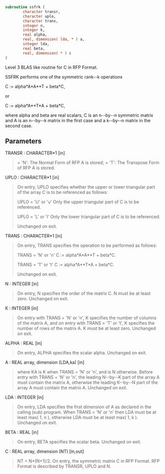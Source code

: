 ```fortran
subroutine ssfrk (
        character transr,
        character uplo,
        character trans,
        integer n,
        integer k,
        real alpha,
        real, dimension( lda, * ) a,
        integer lda,
        real beta,
        real, dimension( * ) c
)
```

Level 3 BLAS like routine for C in RFP Format.

SSFRK performs one of the symmetric rank--k operations

C := alpha\*A\*A\*\*T + beta\*C,

or

C := alpha\*A\*\*T\*A + beta\*C,

where alpha and beta are real scalars, C is an n--by--n symmetric
matrix and A is an n--by--k matrix in the first case and a k--by--n
matrix in the second case.

## Parameters
TRANSR : CHARACTER\*1 [in]
> = 'N':  The Normal Form of RFP A is stored;
> = 'T':  The Transpose Form of RFP A is stored.

UPLO : CHARACTER\*1 [in]
> On  entry, UPLO specifies whether the upper or lower
> triangular part of the array C is to be referenced as
> follows:
> 
> UPLO = 'U' or 'u'   Only the upper triangular part of C
> is to be referenced.
> 
> UPLO = 'L' or 'l'   Only the lower triangular part of C
> is to be referenced.
> 
> Unchanged on exit.

TRANS : CHARACTER\*1 [in]
> On entry, TRANS specifies the operation to be performed as
> follows:
> 
> TRANS = 'N' or 'n'   C := alpha\*A\*A\*\*T + beta\*C.
> 
> TRANS = 'T' or 't'   C := alpha\*A\*\*T\*A + beta\*C.
> 
> Unchanged on exit.

N : INTEGER [in]
> On entry, N specifies the order of the matrix C. N must be
> at least zero.
> Unchanged on exit.

K : INTEGER [in]
> On entry with TRANS = 'N' or 'n', K specifies the number
> of  columns of the matrix A, and on entry with TRANS = 'T'
> or 't', K specifies the number of rows of the matrix A. K
> must be at least zero.
> Unchanged on exit.

ALPHA : REAL [in]
> On entry, ALPHA specifies the scalar alpha.
> Unchanged on exit.

A : REAL array, dimension (LDA,ka) [in]
> where KA
> is K  when TRANS = 'N' or 'n', and is N otherwise. Before
> entry with TRANS = 'N' or 'n', the leading N--by--K part of
> the array A must contain the matrix A, otherwise the leading
> K--by--N part of the array A must contain the matrix A.
> Unchanged on exit.

LDA : INTEGER [in]
> On entry, LDA specifies the first dimension of A as declared
> in  the  calling  (sub)  program.   When  TRANS = 'N' or 'n'
> then  LDA must be at least  max( 1, n ), otherwise  LDA must
> be at least  max( 1, k ).
> Unchanged on exit.

BETA : REAL [in]
> On entry, BETA specifies the scalar beta.
> Unchanged on exit.

C : REAL array, dimension (NT) [in,out]
> NT = N\*(N+1)/2. On entry, the symmetric matrix C in RFP
> Format. RFP Format is described by TRANSR, UPLO and N.

